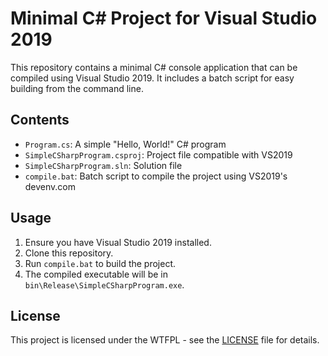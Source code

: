 # Minimal C# Project for Visual Studio 2019

This repository contains a minimal C# console application that can be compiled using Visual Studio 2019. It includes a batch script for easy building from the command line.

## Contents

- `Program.cs`: A simple "Hello, World!" C# program
- `SimpleCSharpProgram.csproj`: Project file compatible with VS2019
- `SimpleCSharpProgram.sln`: Solution file
- `compile.bat`: Batch script to compile the project using VS2019's devenv.com

## Usage

1. Ensure you have Visual Studio 2019 installed.
2. Clone this repository.
3. Run `compile.bat` to build the project.
4. The compiled executable will be in `bin\Release\SimpleCSharpProgram.exe`.

## License

This project is licensed under the WTFPL - see the [LICENSE](LICENSE) file for details.
